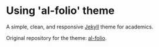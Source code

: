 # Using 'al-folio' theme  

A simple, clean, and responsive [Jekyll](https://jekyllrb.com/) theme for academics.

Original repository for the theme: [al-folio](https://github.com/alshedivat/al-folio).